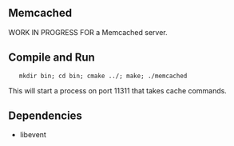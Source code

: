 Memcached
---------

WORK IN PROGRESS FOR a Memcached server.

Compile and Run
---------------
```
   mkdir bin; cd bin; cmake ../; make; ./memcached
```

This will start a process on port 11311 that takes cache commands.

Dependencies
------------
- libevent